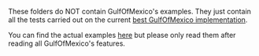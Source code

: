 These folders do NOT contain GulfOfMexico's examples. They just contain all the tests carried out on the current [best GulfOfMexico implementation](https://github.com/vivaansinghvi07/dreamberd-interpreter/).

You can find the actual examples [here](https://github.com/TodePond/DreamBerd/blob/main/Examples.md) but please only read them after reading all GulfOfMexico's features.
